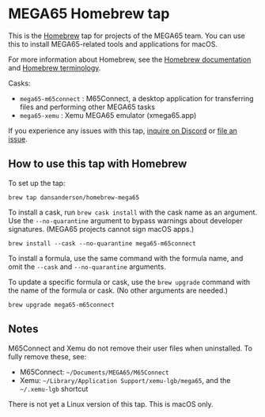 # MEGA65 Homebrew tap

This is the [Homebrew](https://brew.sh/) tap for projects of the MEGA65 team. You can use this to install MEGA65-related tools and applications for macOS.

For more information about Homebrew, see the [Homebrew documentation](https://docs.brew.sh/) and [Homebrew terminology](https://docs.brew.sh/Formula-Cookbook#homebrew-terminology).

Casks:
* `mega65-m65connect` : M65Connect, a desktop application for transferring files and performing other MEGA65 tasks
* `mega65-xemu` : Xemu MEGA65 emulator (xmega65.app)

If you experience any issues with this tap, [inquire on Discord](https://discord.gg/5DNvESf) or [file an issue](https://github.com/dansanderson/homebrew-mega65/issues).

## How to use this tap with Homebrew

To set up the tap:

```
brew tap dansanderson/homebrew-mega65
```

To install a cask, run `brew cask install` with the cask name as an argument. Use the `--no-quarantine` argument to bypass warnings about developer signatures. (MEGA65 projects cannot sign macOS apps.)

```
brew install --cask --no-quarantine mega65-m65connect
```

To install a formula, use the same command with the formula name, and omit the `--cask` and `--no-quarantine` arguments.

To update a specific formula or cask, use the `brew upgrade` command with the name of the formula or cask. (No other arguments are needed.)

```
brew upgrade mega65-m65connect
```

## Notes

M65Connect and Xemu do not remove their user files when uninstalled. To fully remove these, see:

* M65Connect: `~/Documents/MEGA65/M65Connect`
* Xemu: `~/Library/Application Support/xemu-lgb/mega65`, and the `~/.xemu-lgb` shortcut

There is not yet a Linux version of this tap. This is macOS only.
